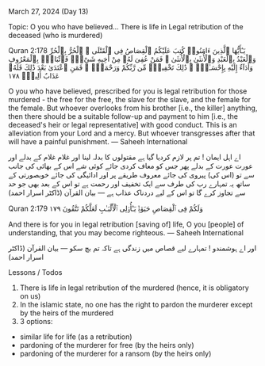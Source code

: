 March 27, 2024 (Day 13)

Topic:
O you who have believed...
There is life in Legal retribution of the deceased (who is murdered)

Quran 2:178
يَـٰٓأَيُّهَا ٱلَّذِينَ ءَامَنُوا۟ كُتِبَ عَلَيْكُمُ ٱلْقِصَاصُ فِى ٱلْقَتْلَى ۖ ٱلْحُرُّ بِٱلْحُرِّ وَٱلْعَبْدُ بِٱلْعَبْدِ وَٱلْأُنثَىٰ بِٱلْأُنثَىٰ ۚ فَمَنْ عُفِىَ لَهُۥ مِنْ أَخِيهِ شَىْءٌۭ فَٱتِّبَاعٌۢ بِٱلْمَعْرُوفِ وَأَدَآءٌ إِلَيْهِ بِإِحْسَـٰنٍۢ ۗ ذَٰلِكَ تَخْفِيفٌۭ مِّن رَّبِّكُمْ وَرَحْمَةٌۭ ۗ فَمَنِ ٱعْتَدَىٰ بَعْدَ ذَٰلِكَ فَلَهُۥ عَذَابٌ أَلِيمٌۭ ١٧٨

O you who have believed, prescribed for you is legal retribution for those murdered - the free for the free, the slave for the slave, and the female for the female. But whoever overlooks from his brother [i.e., the killer] anything, then there should be a suitable follow-up and payment to him [i.e., the deceased's heir or legal representative] with good conduct. This is an alleviation from your Lord and a mercy. But whoever transgresses after that will have a painful punishment.
— Saheeh International

اے اہل ایمان ! تم پر لازم کردیا گیا ہے مقتولوں کا بدلہ لینا اور غلام غلام کے بدلے اور عورت عورت کے بدلے پھر جس کو معاف کردی جائے کوئی شے اس کے بھائی کی جانب سے تو (اس کی) پیروی کی جائے معروف طریقے پر اور ادائیگی کی جائے خوبصورتی کے ساتھ یہ تمہارے رب کی طرف سے ایک تخفیف اور رحمت ہے تو اس کے بعد بھی جو حد سے تجاوز کرے گا تو اس کے لیے دردناک عذاب ہے
— بیان القرآن (ڈاکٹر اسرار احمد)

Quran 2:179
وَلَكُمْ فِى ٱلْقِصَاصِ حَيَوٰةٌۭ يَـٰٓأُو۟لِى ٱلْأَلْبَـٰبِ لَعَلَّكُمْ تَتَّقُونَ ١٧٩

And there is for you in legal retribution [saving of] life, O you [people] of understanding, that you may become righteous.
— Saheeh International

اور اے ہوشمندو ! تمہارے لیے قصاص میں زندگی ہے تاکہ تم بچ سکو
— بیان القرآن (ڈاکٹر اسرار احمد)

Lessons / Todos

1) There is life in legal retribution of the murdered (hence, it is obligatory on us)
2) In the islamic state, no one has the right to pardon the murderer except by the heirs of the murdered
3) 3 options:
* similar life for life (as a retribution)
* pardoning of the murderer for free (by the heirs only)
* pardoning of the murderer for a ransom (by the heirs only)
